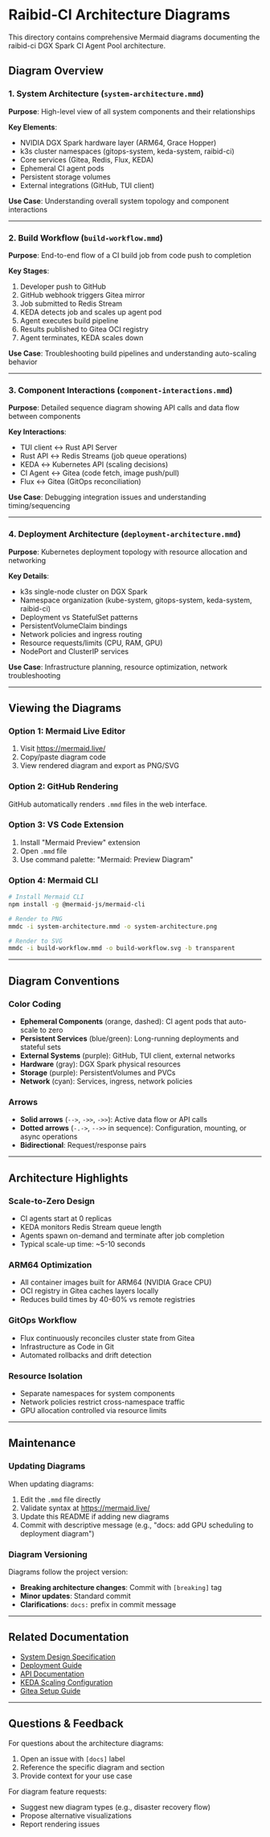 # Raibid-CI Architecture Diagrams

This directory contains comprehensive Mermaid diagrams documenting the raibid-ci DGX Spark CI Agent Pool architecture.

## Diagram Overview

### 1. System Architecture (`system-architecture.mmd`)
**Purpose**: High-level view of all system components and their relationships

**Key Elements**:
- NVIDIA DGX Spark hardware layer (ARM64, Grace Hopper)
- k3s cluster namespaces (gitops-system, keda-system, raibid-ci)
- Core services (Gitea, Redis, Flux, KEDA)
- Ephemeral CI agent pods
- Persistent storage volumes
- External integrations (GitHub, TUI client)

**Use Case**: Understanding overall system topology and component interactions

---

### 2. Build Workflow (`build-workflow.mmd`)
**Purpose**: End-to-end flow of a CI build job from code push to completion

**Key Stages**:
1. Developer push to GitHub
2. GitHub webhook triggers Gitea mirror
3. Job submitted to Redis Stream
4. KEDA detects job and scales up agent pod
5. Agent executes build pipeline
6. Results published to Gitea OCI registry
7. Agent terminates, KEDA scales down

**Use Case**: Troubleshooting build pipelines and understanding auto-scaling behavior

---

### 3. Component Interactions (`component-interactions.mmd`)
**Purpose**: Detailed sequence diagram showing API calls and data flow between components

**Key Interactions**:
- TUI client ↔ Rust API Server
- Rust API ↔ Redis Streams (job queue operations)
- KEDA ↔ Kubernetes API (scaling decisions)
- CI Agent ↔ Gitea (code fetch, image push/pull)
- Flux ↔ Gitea (GitOps reconciliation)

**Use Case**: Debugging integration issues and understanding timing/sequencing

---

### 4. Deployment Architecture (`deployment-architecture.mmd`)
**Purpose**: Kubernetes deployment topology with resource allocation and networking

**Key Details**:
- k3s single-node cluster on DGX Spark
- Namespace organization (kube-system, gitops-system, keda-system, raibid-ci)
- Deployment vs StatefulSet patterns
- PersistentVolumeClaim bindings
- Network policies and ingress routing
- Resource requests/limits (CPU, RAM, GPU)
- NodePort and ClusterIP services

**Use Case**: Infrastructure planning, resource optimization, network troubleshooting

---

## Viewing the Diagrams

### Option 1: Mermaid Live Editor
1. Visit https://mermaid.live/
2. Copy/paste diagram code
3. View rendered diagram and export as PNG/SVG

### Option 2: GitHub Rendering
GitHub automatically renders `.mmd` files in the web interface.

### Option 3: VS Code Extension
1. Install "Mermaid Preview" extension
2. Open `.mmd` file
3. Use command palette: "Mermaid: Preview Diagram"

### Option 4: Mermaid CLI
```bash
# Install Mermaid CLI
npm install -g @mermaid-js/mermaid-cli

# Render to PNG
mmdc -i system-architecture.mmd -o system-architecture.png

# Render to SVG
mmdc -i build-workflow.mmd -o build-workflow.svg -b transparent
```

---

## Diagram Conventions

### Color Coding

- **Ephemeral Components** (orange, dashed): CI agent pods that auto-scale to zero
- **Persistent Services** (blue/green): Long-running deployments and stateful sets
- **External Systems** (purple): GitHub, TUI client, external networks
- **Hardware** (gray): DGX Spark physical resources
- **Storage** (purple): PersistentVolumes and PVCs
- **Network** (cyan): Services, ingress, network policies

### Arrows

- **Solid arrows** (`-->`, `->>`, `->>`): Active data flow or API calls
- **Dotted arrows** (`-.->`, `-->>` in sequence): Configuration, mounting, or async operations
- **Bidirectional**: Request/response pairs

---

## Architecture Highlights

### Scale-to-Zero Design
- CI agents start at 0 replicas
- KEDA monitors Redis Stream queue length
- Agents spawn on-demand and terminate after job completion
- Typical scale-up time: ~5-10 seconds

### ARM64 Optimization
- All container images built for ARM64 (NVIDIA Grace CPU)
- OCI registry in Gitea caches layers locally
- Reduces build times by 40-60% vs remote registries

### GitOps Workflow
- Flux continuously reconciles cluster state from Gitea
- Infrastructure as Code in Git
- Automated rollbacks and drift detection

### Resource Isolation
- Separate namespaces for system components
- Network policies restrict cross-namespace traffic
- GPU allocation controlled via resource limits

---

## Maintenance

### Updating Diagrams

When updating diagrams:
1. Edit the `.mmd` file directly
2. Validate syntax at https://mermaid.live/
3. Update this README if adding new diagrams
4. Commit with descriptive message (e.g., "docs: add GPU scheduling to deployment diagram")

### Diagram Versioning

Diagrams follow the project version:
- **Breaking architecture changes**: Commit with `[breaking]` tag
- **Minor updates**: Standard commit
- **Clarifications**: `docs:` prefix in commit message

---

## Related Documentation

- [System Design Specification](../design/system-design.md)
- [Deployment Guide](../deployment/README.md)
- [API Documentation](../api/README.md)
- [KEDA Scaling Configuration](../../k8s/keda/)
- [Gitea Setup Guide](../gitea/README.md)

---

## Questions & Feedback

For questions about the architecture diagrams:
1. Open an issue with `[docs]` label
2. Reference the specific diagram and section
3. Provide context for your use case

For diagram feature requests:
- Suggest new diagram types (e.g., disaster recovery flow)
- Propose alternative visualizations
- Report rendering issues

